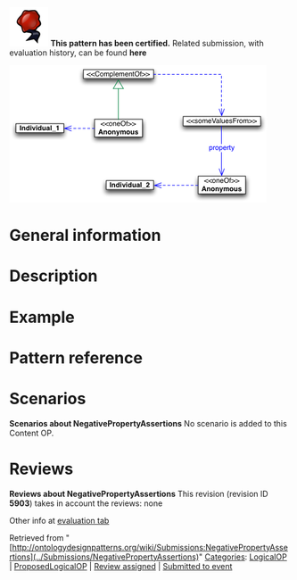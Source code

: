 [![](../images/thumb/b/b5/Certified.png/70px-Certified.png)](../Image/Certified.png "Certified.png") __This pattern has been certified.__
Related submission, with evaluation history, can be found __here__






[![Image:Npa-diagram.png](../images/f/f1/Npa-diagram.png)](../Image/Npa-diagram.png "Image:Npa-diagram.png")




#  General information


  




#  Description


  




#  Example


  




#  Pattern reference


#  Scenarios



__Scenarios about NegativePropertyAssertions__
No scenario is added to this Content OP.




#  Reviews



__Reviews about NegativePropertyAssertions__
This revision (revision ID __5903__) takes in account the reviews: none


Other info at [evaluation tab](http://ontologydesignpatterns.org/wiki/index.php?title=Submissions:NegativePropertyAssertions&action=evaluation "http://ontologydesignpatterns.org/wiki/index.php?title=Submissions:NegativePropertyAssertions&action=evaluation")




  






Retrieved from "[http://ontologydesignpatterns.org/wiki/Submissions:NegativePropertyAssertions](../Submissions/NegativePropertyAssertions)"
 [Categories](http://ontologydesignpatterns.org/wiki/Special:Categories "Special:Categories"): [LogicalOP](../Category/LogicalOP "Category:LogicalOP") | [ProposedLogicalOP](../Category/ProposedLogicalOP "Category:ProposedLogicalOP") | [Review assigned](../Category/Review_assigned "Category:Review assigned") | [Submitted to event](../Category/Submitted_to_event "Category:Submitted to event")